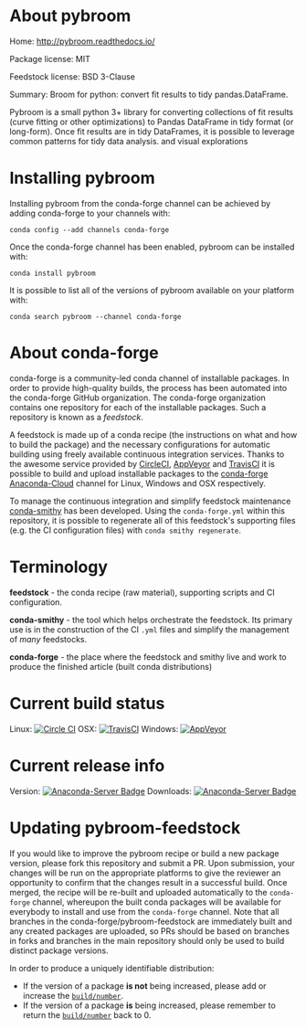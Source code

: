 About pybroom
=============

Home: http://pybroom.readthedocs.io/

Package license: MIT

Feedstock license: BSD 3-Clause

Summary: Broom for python: convert fit results to tidy pandas.DataFrame.

Pybroom is a small python 3+ library for converting collections
of fit results (curve fitting or other optimizations) to Pandas DataFrame
in tidy format (or long-form). Once fit results are in tidy DataFrames,
it is possible to leverage common patterns for tidy data analysis.
and visual explorations


Installing pybroom
==================

Installing pybroom from the conda-forge channel can be achieved by adding conda-forge to your channels with:

```
conda config --add channels conda-forge
```

Once the conda-forge channel has been enabled, pybroom can be installed with:

```
conda install pybroom
```

It is possible to list all of the versions of pybroom available on your platform with:

```
conda search pybroom --channel conda-forge
```


About conda-forge
=================

conda-forge is a community-led conda channel of installable packages.
In order to provide high-quality builds, the process has been automated into the
conda-forge GitHub organization. The conda-forge organization contains one repository
for each of the installable packages. Such a repository is known as a *feedstock*.

A feedstock is made up of a conda recipe (the instructions on what and how to build
the package) and the necessary configurations for automatic building using freely
available continuous integration services. Thanks to the awesome service provided by
[CircleCI](https://circleci.com/), [AppVeyor](http://www.appveyor.com/)
and [TravisCI](https://travis-ci.org/) it is possible to build and upload installable
packages to the [conda-forge](https://anaconda.org/conda-forge)
[Anaconda-Cloud](http://docs.anaconda.org/) channel for Linux, Windows and OSX respectively.

To manage the continuous integration and simplify feedstock maintenance
[conda-smithy](http://github.com/conda-forge/conda-smithy) has been developed.
Using the ``conda-forge.yml`` within this repository, it is possible to regenerate all of
this feedstock's supporting files (e.g. the CI configuration files) with ``conda smithy regenerate``.


Terminology
===========

**feedstock** - the conda recipe (raw material), supporting scripts and CI configuration.

**conda-smithy** - the tool which helps orchestrate the feedstock.
                   Its primary use is in the construction of the CI ``.yml`` files
                   and simplify the management of *many* feedstocks.

**conda-forge** - the place where the feedstock and smithy live and work to
                  produce the finished article (built conda distributions)

Current build status
====================

Linux: [![Circle CI](https://circleci.com/gh/conda-forge/pybroom-feedstock.svg?style=shield)](https://circleci.com/gh/conda-forge/pybroom-feedstock)
OSX: [![TravisCI](https://travis-ci.org/conda-forge/pybroom-feedstock.svg?branch=master)](https://travis-ci.org/conda-forge/pybroom-feedstock)
Windows: [![AppVeyor](https://ci.appveyor.com/api/projects/status/github/conda-forge/pybroom-feedstock?svg=True)](https://ci.appveyor.com/project/conda-forge/pybroom-feedstock/branch/master)

Current release info
====================
Version: [![Anaconda-Server Badge](https://anaconda.org/conda-forge/pybroom/badges/version.svg)](https://anaconda.org/conda-forge/pybroom)
Downloads: [![Anaconda-Server Badge](https://anaconda.org/conda-forge/pybroom/badges/downloads.svg)](https://anaconda.org/conda-forge/pybroom)


Updating pybroom-feedstock
==========================

If you would like to improve the pybroom recipe or build a new
package version, please fork this repository and submit a PR. Upon submission,
your changes will be run on the appropriate platforms to give the reviewer an
opportunity to confirm that the changes result in a successful build. Once
merged, the recipe will be re-built and uploaded automatically to the
`conda-forge` channel, whereupon the built conda packages will be available for
everybody to install and use from the `conda-forge` channel.
Note that all branches in the conda-forge/pybroom-feedstock are
immediately built and any created packages are uploaded, so PRs should be based
on branches in forks and branches in the main repository should only be used to
build distinct package versions.

In order to produce a uniquely identifiable distribution:
 * If the version of a package **is not** being increased, please add or increase
   the [``build/number``](http://conda.pydata.org/docs/building/meta-yaml.html#build-number-and-string).
 * If the version of a package **is** being increased, please remember to return
   the [``build/number``](http://conda.pydata.org/docs/building/meta-yaml.html#build-number-and-string)
   back to 0.
